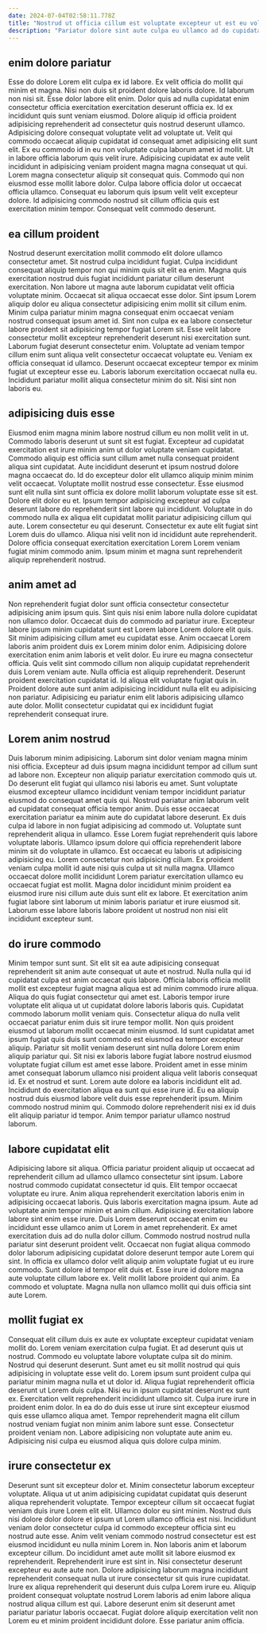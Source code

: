 ```yaml
---
date: 2024-07-04T02:58:11.778Z
title: "Nostrud ut officia cillum est voluptate excepteur ut est eu voluptate dolore proident id."
description: "Pariatur dolore sint aute culpa eu ullamco ad do cupidatat cillum. Labore aliqua ea mollit et in est."
---
```



## enim dolore pariatur

Esse do dolore Lorem elit culpa ex id labore. Ex velit officia do mollit qui minim et magna. Nisi non duis sit proident dolore laboris dolore. Id laborum non nisi sit. Esse dolor labore elit enim. Dolor quis ad nulla cupidatat enim consectetur officia exercitation exercitation deserunt officia ex.
Id ex incididunt quis sunt veniam eiusmod. Dolore aliquip id officia proident adipisicing reprehenderit ad consectetur quis nostrud deserunt ullamco. Adipisicing dolore consequat voluptate velit ad voluptate ut. Velit qui commodo occaecat aliquip cupidatat id consequat amet adipisicing elit sunt elit. Ex eu commodo id in eu non voluptate culpa laborum amet id mollit. Ut in labore officia laborum quis velit irure. Adipisicing cupidatat ex aute velit incididunt in adipisicing veniam proident magna magna consequat ut qui.
Lorem magna consectetur aliquip sit consequat quis. Commodo qui non eiusmod esse mollit labore dolor. Culpa labore officia dolor ut occaecat officia ullamco. Consequat eu laborum quis ipsum velit velit excepteur dolore. Id adipisicing commodo nostrud sit cillum officia quis est exercitation minim tempor. Consequat velit commodo deserunt.

## ea cillum proident

Nostrud deserunt exercitation mollit commodo elit dolore ullamco consectetur amet. Sit nostrud culpa incididunt fugiat. Culpa incididunt consequat aliquip tempor non qui minim quis sit elit ea enim. Magna quis exercitation nostrud duis fugiat incididunt pariatur cillum deserunt exercitation.
Non labore ut magna aute laborum cupidatat velit officia voluptate minim. Occaecat sit aliqua occaecat esse dolor. Sint ipsum Lorem aliquip dolor eu aliqua consectetur adipisicing enim mollit sit cillum enim. Minim culpa pariatur minim magna consequat enim occaecat veniam nostrud consequat ipsum amet id. Sint non culpa ex ea labore consectetur labore proident sit adipisicing tempor fugiat Lorem sit. Esse velit labore consectetur mollit excepteur reprehenderit deserunt nisi exercitation sunt. Laborum fugiat deserunt consectetur enim.
Voluptate ad veniam tempor cillum enim sunt aliqua velit consectetur occaecat voluptate eu. Veniam ex officia consequat id ullamco. Deserunt occaecat excepteur tempor ex minim fugiat ut excepteur esse eu. Laboris laborum exercitation occaecat nulla eu. Incididunt pariatur mollit aliqua consectetur minim do sit. Nisi sint non laboris eu.

## adipisicing duis esse

Eiusmod enim magna minim labore nostrud cillum eu non mollit velit in ut. Commodo laboris deserunt ut sunt sit est fugiat. Excepteur ad cupidatat exercitation est irure minim anim ut dolor voluptate veniam cupidatat. Commodo aliquip est officia sunt cillum amet nulla consequat proident aliqua sint cupidatat. Aute incididunt deserunt et ipsum nostrud dolore magna occaecat do. Id do excepteur dolor elit ullamco aliquip minim minim velit occaecat.
Voluptate mollit nostrud esse consectetur. Esse eiusmod sunt elit nulla sint sunt officia ex dolore mollit laborum voluptate esse sit est. Dolore elit dolor eu et. Ipsum tempor adipisicing excepteur ad culpa deserunt labore do reprehenderit sint labore qui incididunt. Voluptate in do commodo nulla ex aliqua elit cupidatat mollit pariatur adipisicing cillum qui aute. Lorem consectetur eu qui deserunt.
Consectetur ex aute elit fugiat sint Lorem duis do ullamco. Aliqua nisi velit non id incididunt aute reprehenderit. Dolore officia consequat exercitation exercitation Lorem Lorem veniam fugiat minim commodo anim. Ipsum minim et magna sunt reprehenderit aliquip reprehenderit nostrud.

## anim amet ad

Non reprehenderit fugiat dolor sunt officia consectetur consectetur adipisicing anim ipsum quis. Sint quis nisi enim labore nulla dolore cupidatat non ullamco dolor. Occaecat duis do commodo ad pariatur irure. Excepteur labore ipsum minim cupidatat sunt est Lorem labore Lorem dolore elit quis. Sit minim adipisicing cillum amet eu cupidatat esse. Anim occaecat Lorem laboris anim proident duis ex Lorem minim dolor enim.
Adipisicing dolore exercitation enim anim laboris et velit dolor. Eu irure eu magna consectetur officia. Quis velit sint commodo cillum non aliquip cupidatat reprehenderit duis Lorem veniam aute. Nulla officia est aliquip reprehenderit. Deserunt proident exercitation cupidatat id.
Id aliqua elit voluptate fugiat quis in. Proident dolore aute sunt anim adipisicing incididunt nulla elit eu adipisicing non pariatur. Adipisicing eu pariatur enim elit laboris adipisicing ullamco aute dolor. Mollit consectetur cupidatat qui ex incididunt fugiat reprehenderit consequat irure.

## Lorem anim nostrud

Duis laborum minim adipisicing. Laborum sint dolor veniam magna minim nisi officia. Excepteur ad duis ipsum magna incididunt tempor ad cillum sunt ad labore non. Excepteur non aliquip pariatur exercitation commodo quis ut.
Do deserunt elit fugiat qui ullamco nisi laboris eu amet. Sunt voluptate eiusmod excepteur ullamco incididunt veniam tempor incididunt pariatur eiusmod do consequat amet quis qui. Nostrud pariatur anim laborum velit ad cupidatat consequat officia tempor anim. Duis esse occaecat exercitation pariatur ea minim aute do cupidatat labore deserunt. Ex duis culpa id labore in non fugiat adipisicing ad commodo ut. Voluptate sunt reprehenderit aliqua in ullamco. Esse Lorem fugiat reprehenderit quis labore voluptate laboris. Ullamco ipsum dolore qui officia reprehenderit labore minim sit do voluptate in ullamco.
Est occaecat eu laboris ut adipisicing adipisicing eu. Lorem consectetur non adipisicing cillum. Ex proident veniam culpa mollit id aute nisi quis culpa ut sit nulla magna. Ullamco occaecat dolore mollit incididunt Lorem pariatur exercitation ullamco eu occaecat fugiat est mollit. Magna dolor incididunt minim proident ea eiusmod irure nisi cillum aute duis sunt elit ex labore. Et exercitation anim fugiat labore sint laborum ut minim laboris pariatur et irure eiusmod sit. Laborum esse labore laboris labore proident ut nostrud non nisi elit incididunt excepteur sunt.

## do irure commodo

Minim tempor sunt sunt. Sit elit sit ea aute adipisicing consequat reprehenderit sit anim aute consequat ut aute et nostrud. Nulla nulla qui id cupidatat culpa est anim occaecat quis labore. Officia laboris officia mollit mollit est excepteur fugiat magna aliqua est ad minim commodo irure aliqua. Aliqua do quis fugiat consectetur qui amet est. Laboris tempor irure voluptate elit aliqua ut ut cupidatat dolore laboris laboris quis. Cupidatat commodo laborum mollit veniam quis.
Consectetur aliqua do nulla velit occaecat pariatur enim duis sit irure tempor mollit. Non quis proident eiusmod ut laborum mollit occaecat minim eiusmod. Id sunt cupidatat amet ipsum fugiat quis duis sunt commodo est eiusmod ea tempor excepteur aliquip. Pariatur sit mollit veniam deserunt sint nulla dolore Lorem enim aliquip pariatur qui. Sit nisi ex laboris labore fugiat labore nostrud eiusmod voluptate fugiat cillum est amet esse labore.
Proident amet in esse minim amet consequat laborum ullamco nisi proident aliqua velit laboris consequat id. Ex et nostrud et sunt. Lorem aute dolore ea laboris incididunt elit ad. Incididunt do exercitation aliqua ea sunt qui esse irure id. Eu ea aliquip nostrud duis eiusmod labore velit duis esse reprehenderit ipsum. Minim commodo nostrud minim qui. Commodo dolore reprehenderit nisi ex id duis elit aliquip pariatur id tempor. Anim tempor pariatur ullamco nostrud laborum.

## labore cupidatat elit

Adipisicing labore sit aliqua. Officia pariatur proident aliquip ut occaecat ad reprehenderit cillum ad ullamco ullamco consectetur sint ipsum. Labore nostrud commodo cupidatat consectetur id quis. Elit tempor occaecat voluptate eu irure. Anim aliqua reprehenderit exercitation laboris enim in adipisicing occaecat laboris. Quis laboris exercitation magna ipsum. Aute ad voluptate anim tempor minim et anim cillum. Adipisicing exercitation labore labore sint enim esse irure.
Duis Lorem deserunt occaecat enim eu incididunt esse ullamco anim ut Lorem in amet reprehenderit. Ex amet exercitation duis ad do nulla dolor cillum. Commodo nostrud nostrud nulla pariatur sint deserunt proident velit. Occaecat non fugiat aliqua commodo dolor laborum adipisicing cupidatat dolore deserunt tempor aute Lorem qui sint. In officia ex ullamco dolor velit aliquip anim voluptate fugiat ut eu irure commodo. Sunt dolore id tempor elit duis et.
Esse irure id dolore magna aute voluptate cillum labore ex. Velit mollit labore proident qui anim. Ea commodo et voluptate. Magna nulla non ullamco mollit qui duis officia sint aute Lorem.

## mollit fugiat ex

Consequat elit cillum duis ex aute ex voluptate excepteur cupidatat veniam mollit do. Lorem veniam exercitation culpa fugiat. Et ad deserunt quis ut nostrud. Commodo eu voluptate labore voluptate culpa sit do minim. Nostrud qui deserunt deserunt.
Sunt amet eu sit mollit nostrud qui quis adipisicing in voluptate esse velit do. Lorem ipsum sunt proident culpa qui pariatur minim magna nulla et ut dolor id. Aliqua fugiat reprehenderit officia deserunt ut Lorem duis culpa. Nisi eu in ipsum cupidatat deserunt ex sunt ex. Exercitation velit reprehenderit incididunt ullamco sit.
Culpa irure irure in proident enim dolor. In ea do do duis esse ut irure sint excepteur eiusmod quis esse ullamco aliqua amet. Tempor reprehenderit magna elit cillum nostrud veniam fugiat non minim anim labore sunt esse. Consectetur proident veniam non. Labore adipisicing non voluptate aute anim eu. Adipisicing nisi culpa eu eiusmod aliqua quis dolore culpa minim.

## irure consectetur ex

Deserunt sunt sit excepteur dolor et. Minim consectetur laborum excepteur voluptate. Aliqua ut ut anim adipisicing cupidatat cupidatat quis deserunt aliqua reprehenderit voluptate. Tempor excepteur cillum sit occaecat fugiat veniam duis irure Lorem elit elit. Ullamco dolor eu sint minim. Nostrud duis nisi dolore dolor dolore et ipsum ut Lorem ullamco officia est nisi. Incididunt veniam dolor consectetur culpa id commodo excepteur officia sint eu nostrud aute esse.
Anim velit veniam commodo nostrud consectetur est est eiusmod incididunt eu nulla minim Lorem in. Non laboris anim et laborum excepteur cillum. Do incididunt amet aute mollit sit labore eiusmod ex reprehenderit. Reprehenderit irure est sint in.
Nisi consectetur deserunt excepteur eu aute aute non. Dolore adipisicing laborum magna incididunt reprehenderit consequat nulla ut irure consectetur sit quis irure cupidatat. Irure ex aliqua reprehenderit qui deserunt duis culpa Lorem irure eu. Aliquip proident consequat voluptate nostrud Lorem laboris ad enim labore aliqua nostrud aliqua cillum est qui. Labore deserunt enim sit deserunt amet pariatur pariatur laboris occaecat. Fugiat dolore aliquip exercitation velit non Lorem eu et minim proident incididunt dolore. Esse pariatur anim officia.

